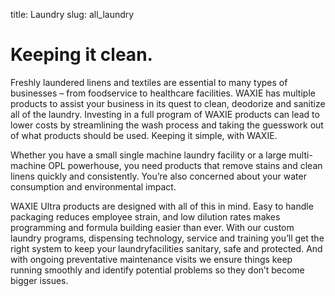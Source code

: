 title: Laundry
slug: all_laundry

# Keeping it clean.

Freshly laundered linens and textiles are essential to many types of businesses – from foodservice to healthcare facilities. WAXIE has multiple products to assist your business in its quest to clean, deodorize and sanitize all of the laundry. Investing in a full program of WAXIE products can lead to lower costs by streamlining the wash process and taking the guesswork out of what products should be used. Keeping it simple, with WAXIE.

Whether you have a small single machine laundry facility or a large multi-machine OPL powerhouse, you need products that remove stains and clean linens quickly and consistently. You’re also concerned about your water consumption and environmental impact.

WAXIE Ultra products are designed with all of this in mind. Easy to handle packaging reduces employee strain, and low dilution rates makes programming and formula building easier than ever. With our custom laundry programs, dispensing technology, service and training you’ll get the right system to keep your laundryfacilities sanitary, safe and protected. And with ongoing preventative maintenance visits we ensure things keep running smoothly and identify potential problems so they don’t become bigger issues.
